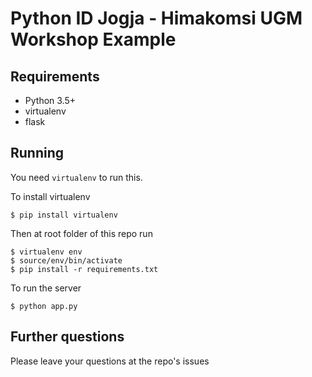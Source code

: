 # Python ID Jogja - Himakomsi UGM Workshop Example

## Requirements

* Python 3.5+
* virtualenv
* flask

## Running

You need `virtualenv` to run this.

To install virtualenv

`$ pip install virtualenv`

Then at root folder of this repo run

```
$ virtualenv env
$ source/env/bin/activate
$ pip install -r requirements.txt
```

To run the server
```
$ python app.py
```

## Further questions

Please leave your questions at the repo's issues